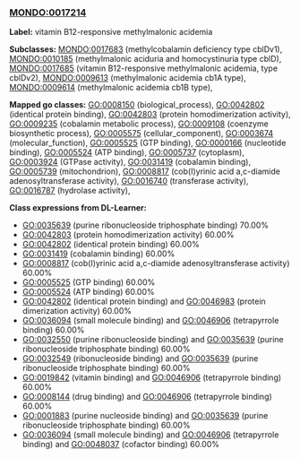 
### [MONDO:0017214](http://purl.obolibrary.org/obo/MONDO_0017214)
**Label:** vitamin B12-responsive methylmalonic acidemia

**Subclasses:** [MONDO:0017683](http://purl.obolibrary.org/obo/MONDO_0017683) (methylcobalamin deficiency type cblDv1), [MONDO:0010185](http://purl.obolibrary.org/obo/MONDO_0010185) (methylmalonic aciduria and homocystinuria type cblD), [MONDO:0017685](http://purl.obolibrary.org/obo/MONDO_0017685) (vitamin B12-responsive methylmalonic acidemia, type cblDv2), [MONDO:0009613](http://purl.obolibrary.org/obo/MONDO_0009613) (methylmalonic acidemia cb1A type), [MONDO:0009614](http://purl.obolibrary.org/obo/MONDO_0009614) (methylmalonic acidemia cb1B type), 

**Mapped go classes:** [GO:0008150](http://purl.obolibrary.org/obo/GO_0008150) (biological_process), [GO:0042802](http://purl.obolibrary.org/obo/GO_0042802) (identical protein binding), [GO:0042803](http://purl.obolibrary.org/obo/GO_0042803) (protein homodimerization activity), [GO:0009235](http://purl.obolibrary.org/obo/GO_0009235) (cobalamin metabolic process), [GO:0009108](http://purl.obolibrary.org/obo/GO_0009108) (coenzyme biosynthetic process), [GO:0005575](http://purl.obolibrary.org/obo/GO_0005575) (cellular_component), [GO:0003674](http://purl.obolibrary.org/obo/GO_0003674) (molecular_function), [GO:0005525](http://purl.obolibrary.org/obo/GO_0005525) (GTP binding), [GO:0000166](http://purl.obolibrary.org/obo/GO_0000166) (nucleotide binding), [GO:0005524](http://purl.obolibrary.org/obo/GO_0005524) (ATP binding), [GO:0005737](http://purl.obolibrary.org/obo/GO_0005737) (cytoplasm), [GO:0003924](http://purl.obolibrary.org/obo/GO_0003924) (GTPase activity), [GO:0031419](http://purl.obolibrary.org/obo/GO_0031419) (cobalamin binding), [GO:0005739](http://purl.obolibrary.org/obo/GO_0005739) (mitochondrion), [GO:0008817](http://purl.obolibrary.org/obo/GO_0008817) (cob(I)yrinic acid a,c-diamide adenosyltransferase activity), [GO:0016740](http://purl.obolibrary.org/obo/GO_0016740) (transferase activity), [GO:0016787](http://purl.obolibrary.org/obo/GO_0016787) (hydrolase activity), 

**Class expressions from DL-Learner:**

- [GO:0035639](http://purl.obolibrary.org/obo/GO_0035639) (purine ribonucleoside triphosphate binding) 70.00%
- [GO:0042803](http://purl.obolibrary.org/obo/GO_0042803) (protein homodimerization activity) 60.00%
- [GO:0042802](http://purl.obolibrary.org/obo/GO_0042802) (identical protein binding) 60.00%
- [GO:0031419](http://purl.obolibrary.org/obo/GO_0031419) (cobalamin binding) 60.00%
- [GO:0008817](http://purl.obolibrary.org/obo/GO_0008817) (cob(I)yrinic acid a,c-diamide adenosyltransferase activity) 60.00%
- [GO:0005525](http://purl.obolibrary.org/obo/GO_0005525) (GTP binding) 60.00%
- [GO:0005524](http://purl.obolibrary.org/obo/GO_0005524) (ATP binding) 60.00%
- [GO:0042802](http://purl.obolibrary.org/obo/GO_0042802) (identical protein binding) and [GO:0046983](http://purl.obolibrary.org/obo/GO_0046983) (protein dimerization activity) 60.00%
- [GO:0036094](http://purl.obolibrary.org/obo/GO_0036094) (small molecule binding) and [GO:0046906](http://purl.obolibrary.org/obo/GO_0046906) (tetrapyrrole binding) 60.00%
- [GO:0032550](http://purl.obolibrary.org/obo/GO_0032550) (purine ribonucleoside binding) and [GO:0035639](http://purl.obolibrary.org/obo/GO_0035639) (purine ribonucleoside triphosphate binding) 60.00%
- [GO:0032549](http://purl.obolibrary.org/obo/GO_0032549) (ribonucleoside binding) and [GO:0035639](http://purl.obolibrary.org/obo/GO_0035639) (purine ribonucleoside triphosphate binding) 60.00%
- [GO:0019842](http://purl.obolibrary.org/obo/GO_0019842) (vitamin binding) and [GO:0046906](http://purl.obolibrary.org/obo/GO_0046906) (tetrapyrrole binding) 60.00%
- [GO:0008144](http://purl.obolibrary.org/obo/GO_0008144) (drug binding) and [GO:0046906](http://purl.obolibrary.org/obo/GO_0046906) (tetrapyrrole binding) 60.00%
- [GO:0001883](http://purl.obolibrary.org/obo/GO_0001883) (purine nucleoside binding) and [GO:0035639](http://purl.obolibrary.org/obo/GO_0035639) (purine ribonucleoside triphosphate binding) 60.00%
- [GO:0036094](http://purl.obolibrary.org/obo/GO_0036094) (small molecule binding) and [GO:0046906](http://purl.obolibrary.org/obo/GO_0046906) (tetrapyrrole binding) and [GO:0048037](http://purl.obolibrary.org/obo/GO_0048037) (cofactor binding) 60.00%


